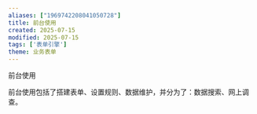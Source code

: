 ```yaml
---
aliases: ["1969742208041050728"]
title: 前台使用
created: 2025-07-15
modified: 2025-07-15
tags: ['表单引擎']
theme: 业务表单
---
```


前台使用

前台使用包括了搭建表单、设置规则、数据维护，并分为了：数据搜索、网上调查。